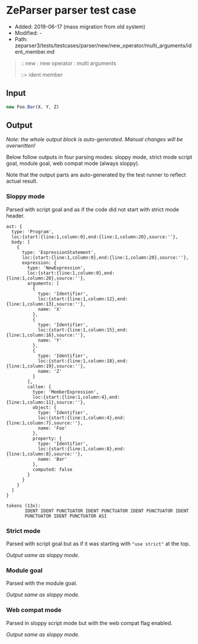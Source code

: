 # ZeParser parser test case

- Added: 2019-06-17 (mass migration from old system)
- Modified: -
- Path: zeparser3/tests/testcases/parser/new/new_operator/multi_arguments/ident_member.md

> :: new : new operator : multi arguments
>
> ::> ident member

## Input

`````js
new Foo.Bar(X, Y, Z)
`````

## Output

_Note: the whole output block is auto-generated. Manual changes will be overwritten!_

Below follow outputs in four parsing modes: sloppy mode, strict mode script goal, module goal, web compat mode (always sloppy).

Note that the output parts are auto-generated by the test runner to reflect actual result.

### Sloppy mode

Parsed with script goal and as if the code did not start with strict mode header.

`````
ast: {
  type: 'Program',
  loc:{start:{line:1,column:0},end:{line:1,column:20},source:''},
  body: [
    {
      type: 'ExpressionStatement',
      loc:{start:{line:1,column:0},end:{line:1,column:20},source:''},
      expression: {
        type: 'NewExpression',
        loc:{start:{line:1,column:0},end:{line:1,column:20},source:''},
        arguments: [
          {
            type: 'Identifier',
            loc:{start:{line:1,column:12},end:{line:1,column:13},source:''},
            name: 'X'
          },
          {
            type: 'Identifier',
            loc:{start:{line:1,column:15},end:{line:1,column:16},source:''},
            name: 'Y'
          },
          {
            type: 'Identifier',
            loc:{start:{line:1,column:18},end:{line:1,column:19},source:''},
            name: 'Z'
          }
        ],
        callee: {
          type: 'MemberExpression',
          loc:{start:{line:1,column:4},end:{line:1,column:11},source:''},
          object: {
            type: 'Identifier',
            loc:{start:{line:1,column:4},end:{line:1,column:7},source:''},
            name: 'Foo'
          },
          property: {
            type: 'Identifier',
            loc:{start:{line:1,column:8},end:{line:1,column:8},source:''},
            name: 'Bar'
          },
          computed: false
        }
      }
    }
  ]
}

tokens (13x):
       IDENT IDENT PUNCTUATOR IDENT PUNCTUATOR IDENT PUNCTUATOR IDENT
       PUNCTUATOR IDENT PUNCTUATOR ASI
`````

### Strict mode

Parsed with script goal but as if it was starting with `"use strict"` at the top.

_Output same as sloppy mode._

### Module goal

Parsed with the module goal.

_Output same as sloppy mode._

### Web compat mode

Parsed in sloppy script mode but with the web compat flag enabled.

_Output same as sloppy mode._
